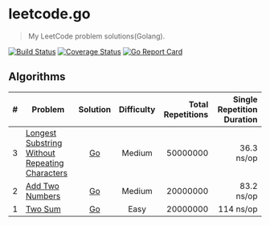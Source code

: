 # leetcode.go

> My LeetCode problem solutions(Golang).

[![Build Status](https://travis-ci.org/WindomZ/leetcode.svg?branch=master)](https://travis-ci.org/WindomZ/leetcode)
[![Coverage Status](https://coveralls.io/repos/github/WindomZ/leetcode/badge.svg?branch=master)](https://coveralls.io/github/WindomZ/leetcode?branch=master)
[![Go Report Card](https://goreportcard.com/badge/github.com/WindomZ/leetcode)](https://goreportcard.com/report/github.com/WindomZ/leetcode)

## Algorithms

| # | Problem | Solution | Difficulty | Total Repetitions | Single Repetition Duration |
|---| ----- | :--------: | :----------: | ----------: | ----------: |
|3|[Longest Substring Without Repeating Characters][Algorithms-3]|[Go][Algorithms-3-Go]|Medium|50000000|36.3 ns/op|
|2|[Add Two Numbers][Algorithms-2]|[Go][Algorithms-2-Go]|Medium|20000000|83.2 ns/op|
|1|[Two Sum][Algorithms-1]|[Go][Algorithms-1-Go]|Easy|20000000|114 ns/op|

[Algorithms-3-Go]:algorithms/go/longest_substring_without_repeating_characters.go
[Algorithms-3]:https://leetcode.com/problems/longest-substring-without-repeating-characters/
[Algorithms-2-Go]:algorithms/go/add_two_numbers.go
[Algorithms-2]:https://oj.leetcode.com/problems/add-two-numbers/
[Algorithms-1-Go]:algorithms/go/two_sum.go
[Algorithms-1]:https://oj.leetcode.com/problems/two-sum/
